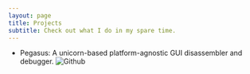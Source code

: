 ```yaml
---
layout: page
title: Projects
subtitle: Check out what I do in my spare time.
---
```


- Pegasus: A unicorn-based platform-agnostic GUI disassembler and debugger. ![Github](https://github.com/ntauth/pegasus)  
